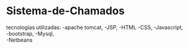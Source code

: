 # Sistema-de-Chamados
tecnologias utilizadas: 
-apache tomcat, 
-JSP, 
-HTML
-CSS,
-Javascript,  
-bootstrap, 
-Mysql,  
-Netbeans
